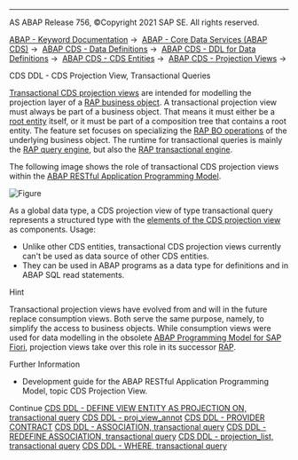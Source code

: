   

* * *

AS ABAP Release 756, ©Copyright 2021 SAP SE. All rights reserved.

[ABAP - Keyword Documentation](javascript:call_link\('abenabap.htm'\)) →  [ABAP - Core Data Services (ABAP CDS)](javascript:call_link\('abencds.htm'\)) →  [ABAP CDS - Data Definitions](javascript:call_link\('abencds_entities.htm'\)) →  [ABAP CDS - DDL for Data Definitions](javascript:call_link\('abencds_f1_ddl_syntax.htm'\)) →  [ABAP CDS - CDS Entities](javascript:call_link\('abencds_view_entity.htm'\)) →  [ABAP CDS - Projection Views](javascript:call_link\('abencds_proj_views.htm'\)) → 

CDS DDL - CDS Projection View, Transactional Queries

[Transactional CDS projection views](javascript:call_link\('abencds_transactional_pv_glosry.htm'\) "Glossary Entry") are intended for modelling the projection layer of a [RAP business object](javascript:call_link\('abenrap_bo_glosry.htm'\) "Glossary Entry"). A transactional projection view must always be part of a business object. That means it must either be a [root entity](javascript:call_link\('abenroot_entity_glosry.htm'\) "Glossary Entry") itself, or it must be part of a composition tree that contains a root entity. The feature set focuses on specializing the [RAP BO operations](javascript:call_link\('abenrap_bo_operation_glosry.htm'\) "Glossary Entry") of the underlying business object. The runtime for transactional queries is mainly the [RAP query engine](javascript:call_link\('abenrap_query_engine_glosry.htm'\) "Glossary Entry"), but also the [RAP transactional engine](javascript:call_link\('abenrap_transac_engine_glosry.htm'\) "Glossary Entry").

The following image shows the role of transactional CDS projection views within the [ABAP RESTful Application Programming Model](javascript:call_link\('abenarap_glosry.htm'\) "Glossary Entry").

![Figure](ransactional_pv_1.png)

As a global data type, a CDS projection view of type transactional query represents a structured type with the [elements of the CDS projection view](javascript:call_link\('abencds_proj_view_element_list.htm'\)) as components. Usage:

-   Unlike other CDS entities, transactional CDS projection views currently can't be used as data source of other CDS entities.
-   They can be used in ABAP programs as a data type for definitions and in ABAP SQL read statements.

Hint

Transactional projection views have evolved from and will in the future replace consumption views. Both serve the same purpose, namely, to simplify the access to business objects. While consumption views were used for data modelling in the obsolete [ABAP Programming Model for SAP Fiori](javascript:call_link\('abenabap_pm_for_fiori_glosry.htm'\) "Glossary Entry"), projection views take over this role in its successor [RAP](javascript:call_link\('abenarap_glosry.htm'\) "Glossary Entry").

Further Information

-   Development guide for the ABAP RESTful Application Programming Model, topic CDS Projection View.

Continue
[CDS DDL - DEFINE VIEW ENTITY AS PROJECTION ON, transactional query](javascript:call_link\('abencds_define_view_as_projection.htm'\))
[CDS DDL - proj\_view\_annot](javascript:call_link\('abencds_proj_view_annotations.htm'\))
[CDS DDL - PROVIDER CONTRACT](javascript:call_link\('abencds_pv_provider_contract.htm'\))
[CDS DDL - ASSOCIATION, transactional query](javascript:call_link\('abencds_proj_view_association.htm'\))
[CDS DDL - REDEFINE ASSOCIATION, transactional query](javascript:call_link\('abencds_proj_view_redefined_assoc.htm'\))
[CDS DDL - projection\_list, transactional query](javascript:call_link\('abencds_proj_view_element_list.htm'\))
[CDS DDL - WHERE, transactional query](javascript:call_link\('abencds_proj_view_cond_expr.htm'\))